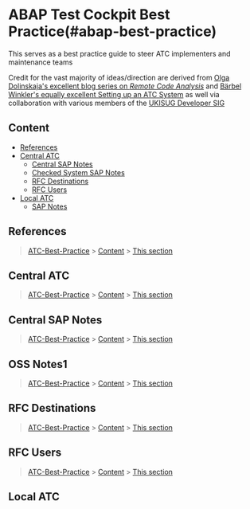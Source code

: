 # ABAP Test Cockpit Best Practice(#abap-best-practice)

This serves as a best practice guide to steer ATC implementers and maintenance teams

Credit for the vast majority of ideas/direction are derived from [Olga Dolinskaja's excellent blog series on _Remote Code Analysis_]  and [Bärbel Winkler's equally excellent Setting up an ATC System] as well via collaboration with various members of the [UKISUG Developer SIG]

[Olga Dolinskaja's excellent blog series on _Remote Code Analysis_]: https://blogs.sap.com/2016/12/12/remote-code-analysis-in-atc-one-central-check-system-for-multiple-systems-on-various-releases/

[Bärbel Winkler's equally excellent Setting up an ATC System]: https://blogs.sap.com/2018/05/19/setting-up-a-central-atc-system-part-1-setting-the-stage/

[UKISUG Developer SIG]: https://www.sapusers.org/learn/sigs/developers

## Content

- [References](#references)
- [Central ATC](#central-atc)
  - [Central SAP Notes](#central-sap-notes)
  - [Checked System SAP Notes](##checked-system-sap-notes)
  - [RFC Destinations](#rfc-destinations)
  - [RFC Users](#rfc-users)
- [Local ATC](#local-atc)
  - [SAP Notes](#sap-notes)

## References
> [ATC-Best-Practice](#atc-best-practice) > [Content](#content) > [This section](#references)

## Central ATC
> [ATC-Best-Practice](#atc-best-practice) > [Content](#content) > [This section](#central-atc)

## Central SAP Notes
> [ATC-Best-Practice](#atc-best-practice) > [Content](#content) > [This section](#central-sap-notes)

## OSS Notes1
> [ATC-Best-Practice](#atc-best-practice) > [Content](#content) > [This section](#sap-notes1)
## RFC Destinations
> [ATC-Best-Practice](#atc-best-practice) > [Content](#content) > [This section](#rfc-destinations)
## RFC Users
> [ATC-Best-Practice](#atc-best-practice) > [Content](#content) > [This section](#rfc-destinations)
## Local ATC

